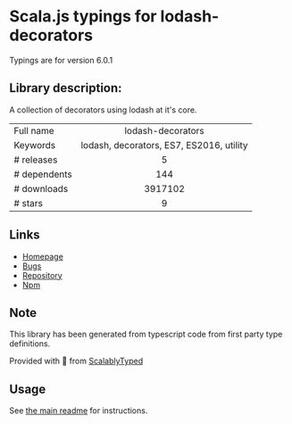 
# Scala.js typings for lodash-decorators

Typings are for version 6.0.1

## Library description:
A collection of decorators using lodash at it's core.

|                    |                 |
| ------------------ | :-------------: |
| Full name          | lodash-decorators |
| Keywords           | lodash, decorators, ES7, ES2016, utility |
| # releases         | 5 |
| # dependents       | 144 |
| # downloads        | 3917102 |
| # stars            | 9 |

## Links
- [Homepage](https://github.com/steelsojka/lodash-decorators#readme)
- [Bugs](http://github.com/steelsojka/lodash-decorators/issues)
- [Repository](https://github.com/steelsojka/lodash-decorators)
- [Npm](https://www.npmjs.com/package/lodash-decorators)
    


## Note
This library has been generated from typescript code from first party type definitions.

Provided with :purple_heart: from [ScalablyTyped](https://github.com/oyvindberg/ScalablyTyped)

## Usage
See [the main readme](../../readme.md) for instructions.


